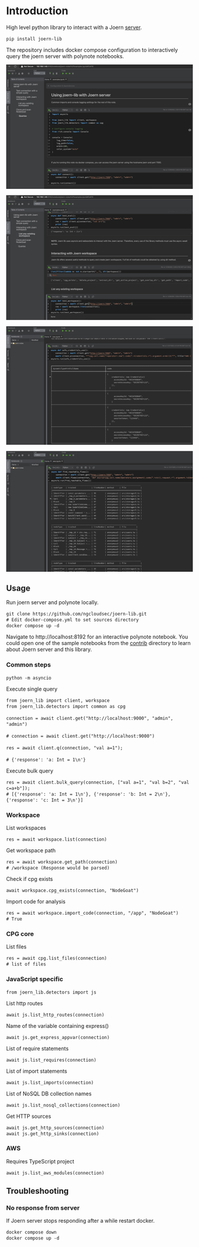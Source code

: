 # Introduction

High level python library to interact with a Joern [server](https://docs.joern.io/server).

```
pip install joern-lib
```

The repository includes docker compose configuration to interactively query the joern server with polynote notebooks.

![polynote interface](docs/note1.jpg)

![polynote interface](docs/note2.jpg)

![polynote interface](docs/note3.jpg)

![polynote interface](docs/note4.jpg)

## Usage

Run joern server and polynote locally.

```
git clone https://github.com/ngcloudsec/joern-lib.git
# Edit docker-compose.yml to set sources directory
docker compose up -d
```

Navigate to http://localhost:8192 for an interactive polynote notebook. You could open one of the sample notebooks from the [contrib](./contrib/polynote/notebooks/joern-notes/) directory to learn about Joern server and this library.

### Common steps

```
python -m asyncio
```

Execute single query

```
from joern_lib import client, workspace
from joern_lib.detectors import common as cpg

connection = await client.get("http://localhost:9000", "admin", "admin")

# connection = await client.get("http://localhost:9000")

res = await client.q(connection, "val a=1");

# {'response': 'a: Int = 1\n'}
```

Execute bulk query

```
res = await client.bulk_query(connection, ["val a=1", "val b=2", "val c=a+b"]);
# [{'response': 'a: Int = 1\n'}, {'response': 'b: Int = 2\n'}, {'response': 'c: Int = 3\n'}]
```

### Workspace

List workspaces

```
res = await workspace.list(connection)
```

Get workspace path

```
res = await workspace.get_path(connection)
# /workspace (Response would be parsed)
```

Check if cpg exists

```
await workspace.cpg_exists(connection, "NodeGoat")
```

Import code for analysis

```
res = await workspace.import_code(connection, "/app", "NodeGoat")
# True
```

### CPG core

List files

```
res = await cpg.list_files(connection)
# list of files
```

### JavaScript specific

```
from joern_lib.detectors import js
```

List http routes

```
await js.list_http_routes(connection)
```

Name of the variable containing express()

```
await js.get_express_appvar(connection)
```

List of require statements

```
await js.list_requires(connection)
```

List of import statements

```
await js.list_imports(connection)
```

List of NoSQL DB collection names

```
await js.list_nosql_collections(connection)
```

Get HTTP sources

```
await js.get_http_sources(connection)
await js.get_http_sinks(connection)
```

### AWS

Requires TypeScript project

```
await js.list_aws_modules(connection)
```

## Troubleshooting

### No response from server

If Joern server stops responding after a while restart docker.

```
docker compose down
docker compose up -d
```
